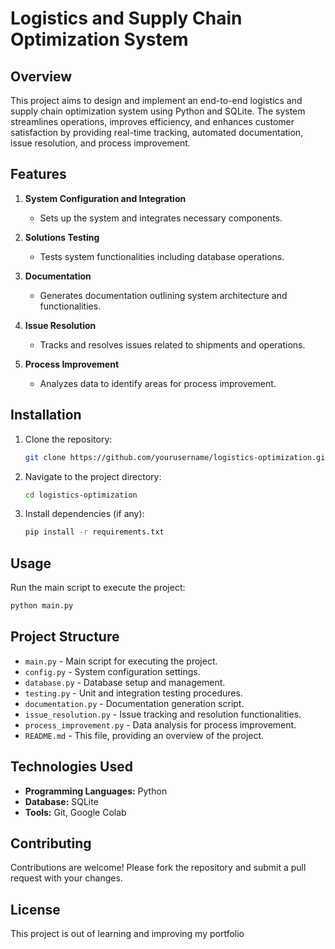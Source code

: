 
# Logistics and Supply Chain Optimization System

## Overview

This project aims to design and implement an end-to-end logistics and supply chain optimization system using Python and SQLite. The system streamlines operations, improves efficiency, and enhances customer satisfaction by providing real-time tracking, automated documentation, issue resolution, and process improvement.

## Features

1. **System Configuration and Integration**
   - Sets up the system and integrates necessary components.

2. **Solutions Testing**
   - Tests system functionalities including database operations.

3. **Documentation**
   - Generates documentation outlining system architecture and functionalities.

4. **Issue Resolution**
   - Tracks and resolves issues related to shipments and operations.

5. **Process Improvement**
   - Analyzes data to identify areas for process improvement.

## Installation

1. Clone the repository:
   ```sh
   git clone https://github.com/yourusername/logistics-optimization.git
   ```
2. Navigate to the project directory:
   ```sh
   cd logistics-optimization
   ```
3. Install dependencies (if any):
   ```sh
   pip install -r requirements.txt
   ```

## Usage

Run the main script to execute the project:
```sh
python main.py
```

## Project Structure

- `main.py` - Main script for executing the project.
- `config.py` - System configuration settings.
- `database.py` - Database setup and management.
- `testing.py` - Unit and integration testing procedures.
- `documentation.py` - Documentation generation script.
- `issue_resolution.py` - Issue tracking and resolution functionalities.
- `process_improvement.py` - Data analysis for process improvement.
- `README.md` - This file, providing an overview of the project.

## Technologies Used

- **Programming Languages:** Python
- **Database:** SQLite
- **Tools:** Git, Google Colab

## Contributing

Contributions are welcome! Please fork the repository and submit a pull request with your changes.

## License

This project is out of learning and improving my portfolio
